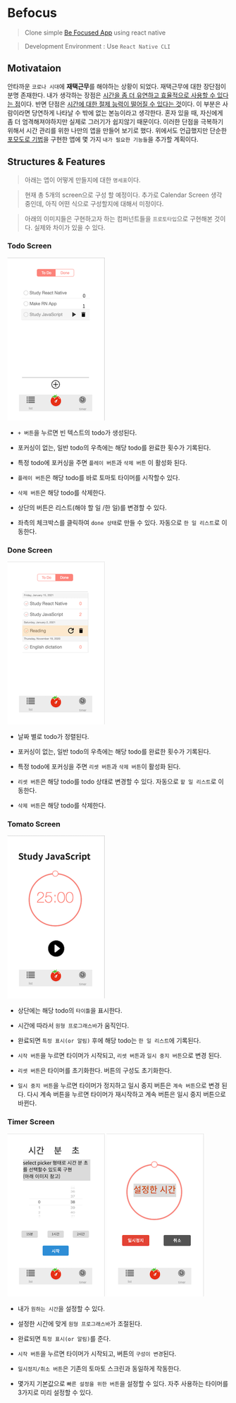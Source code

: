 # Befocus

> Clone simple [Be Focused App](https://apps.apple.com/kr/app/be-focused-focus-timer/id973130201) using react native

> Development Environment : Use `React Native CLI`

## Motivataion

안타까운 `코로나 시대`에 **재택근무**를 해야하는 상황이 되었다. 재택근무에 대한 장단점이 분명 존재한다. 내가 생각하는 장점은 <u>시간을 좀 더 유연하고 효율적으로 사용할 수 있다는 점</u>이다. 반면 단점은 <u>시간에 대한 절제 능력이 떨어질 수 있다는 것</u>이다. 이 부분은 사람이라면 당연하게 나타날 수 밖에 없는 본능이라고 생각한다. 혼자 있을 때, 자신에게 좀 더 엄격해져야하지만 실제로 그러기가 쉽지않기 때문이다. 이러한 단점을 극복하기 위해서 시간 관리를 위한 나만의 앱을 만들어 보기로 했다. 위에서도 언급했지만 단순한 [포모도로 기법](https://ko.wikipedia.org/wiki/%ED%8F%AC%EB%AA%A8%EB%8F%84%EB%A1%9C_%EA%B8%B0%EB%B2%95)을 구현한 앱에 몇 가지 `내가 필요한 기능들`을 추가할 계획이다.

## Structures & Features

> 아래는 앱이 어떻게 만들지에 대한 `명세표`이다.

> 현재 총 5개의 screen으로 구성 할 예정이다. 추가로 Calendar Screen 생각 중인데, 아직 어떤 식으로 구성할지에 대해서 미정이다.

> 아래의 이미지들은 구현하고자 하는 컴퍼넌트들을 `프로토타입`으로 구현해본 것이다. 실제와 차이가 있을 수 있다.

### Todo Screen

![todo](screenshots/todo.png)

- `+ 버튼`을 누르면 빈 텍스트의 todo가 생성된다.

- 포커싱이 없는, 일반 todo의 우측에는 해당 todo를 완료한 횟수가 기록된다.

- 특정 todo에 포커싱을 주면 `플레이 버튼`과 `삭제 버튼` 이 활성화 된다.

- `플레이 버튼`은 해당 todo를 바로 토마토 타이머를 시작할수 있다.

- `삭제 버튼`은 해당 todo를 삭제한다.

- 상단의 버튼은 리스트(해야 할 일 /한 일)를 변경할 수 있다.

- 좌측의 체크박스를 클릭하여 `done 상태`로 만들 수 있다. 자동으로 `한 일 리스트`로 이동한다.

### Done Screen

![done](screenshots/done.png)

- 날짜 별로 todo가 정렬된다.

- 포커싱이 없는, 일반 todo의 우측에는 해당 todo를 완료한 횟수가 기록된다.

- 특정 todo에 포커싱을 주면 `리셋 버튼`과 `삭제 버튼`이 활성화 된다.

- `리셋 버튼`은 해당 todo를 todo 상태로 변경할 수 있다. 자동으로 `할 일 리스트`로 이동한다.

- `삭제 버튼`은 해당 todo를 삭제한다.

### Tomato Screen

![timer](screenshots/tomato.png)

- 상단에는 해당 todo의 `타이틀`을 표시한다.

- 시간에 따라서 `원형 프로그래스바`가 움직인다.

- 완료되면 `특정 표시(or 알림)` 후에 해당 todo는 `한 일 리스트`에 기록된다.

- `시작 버튼`을 누르면 타이머가 시작되고, `리셋 버튼`과 `일시 중지 버튼`으로 변경 된다.

- `리셋 버튼`은 타이머를 초기화한다. 버튼의 구성도 초기화한다.

- `일시 중지 버튼`을 누르면 타이머가 정지하고 일시 중지 버튼은 `계속 버튼`으로 변경 된다. 다시 계속 버튼을 누르면 타이머가 재시작하고 계속 버튼은 일시 중지 버튼으로 바뀐다.

### Timer Screen

![stopwatch1](screenshots/timer1.png)
![stopwatch2](screenshots/timer2.png)

- 내가 `원하는 시간`을 설정할 수 있다.

- 설정한 시간에 맞게 `원형 프로그래스바`가 조절된다.

- 완료되면 `특정 표시(or 알림)`를 준다.

- `시작 버튼`을 누르면 타이머가 시작되고, 버튼의 `구성이 변경`된다.

- `일시정지/취소 버튼`은 기존의 토마토 스크린과 동일하게 작동한다.

- 몇가지 기본값으로 `빠른 설정을 위한 버튼`을 설정할 수 있다. 자주 사용하는 타이머를 3가지로 미리 설정할 수 있다.
